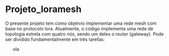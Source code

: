 # Projeto_loramesh
O presente projeto tem como objetvio implementar uma rede mesh com base no protocolo lora. Atualmente, o código implementa uma rede de topologia estrela com quatro nós, sendo um deles o router (gateway). Pode ser dividido fundamentalmente em três tarefas:
<ul>
  <l>ola</l>
</ul>

